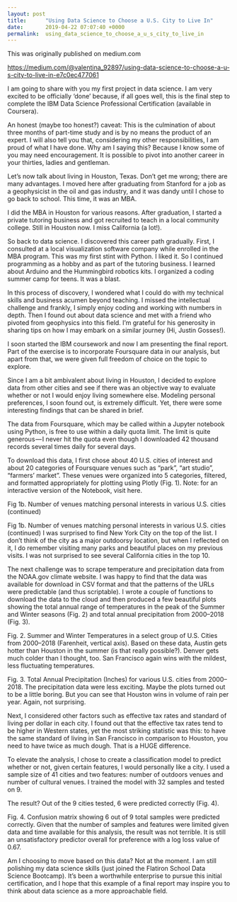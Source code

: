```yaml
---
layout: post
title:      "Using Data Science to Choose a U.S. City to Live In"
date:       2019-04-22 07:07:40 +0000
permalink:  using_data_science_to_choose_a_u_s_city_to_live_in
---
```



This was originally published on medium.com

https://medium.com/@valentina_92897/using-data-science-to-choose-a-u-s-city-to-live-in-e7c0ec477061


I am going to share with you my first project in data science. I am very excited to be officially ‘done’ because, if all goes well, this is the final step to complete the IBM Data Science Professional Certification (available in Coursera).

An honest (maybe too honest?) caveat: This is the culmination of about three months of part-time study and is by no means the product of an expert. I will also tell you that, considering my other responsibilities, I am proud of what I have done. Why am I saying this? Because I know some of you may need encouragement. It is possible to pivot into another career in your thirties, ladies and gentleman.

Let’s now talk about living in Houston, Texas. Don’t get me wrong; there are many advantages. I moved here after graduating from Stanford for a job as a geophysicist in the oil and gas industry, and it was dandy until I chose to go back to school. This time, it was an MBA.

I did the MBA in Houston for various reasons. After graduation, I started a private tutoring business and got recruited to teach in a local community college. Still in Houston now. I miss California (a lot!).

So back to data science. I discovered this career path gradually. First, I consulted at a local visualization software company while enrolled in the MBA program. This was my first stint with Python. I liked it. So I continued programming as a hobby and as part of the tutoring business. I learned about Arduino and the Hummingbird robotics kits. I organized a coding summer camp for teens. It was a blast.

In this process of discovery, I wondered what I could do with my technical skills and business acumen beyond teaching. I missed the intellectual challenge and frankly, I simply enjoy coding and working with numbers in depth. Then I found out about data science and met with a friend who pivoted from geophysics into this field. I’m grateful for his generosity in sharing tips on how I may embark on a similar journey (Hi, Justin Gosses!).

I soon started the IBM coursework and now I am presenting the final report. Part of the exercise is to incorporate Foursquare data in our analysis, but apart from that, we were given full freedom of choice on the topic to explore.

Since I am a bit ambivalent about living in Houston, I decided to explore data from other cities and see if there was an objective way to evaluate whether or not I would enjoy living somewhere else. Modeling personal preferences, I soon found out, is extremely difficult. Yet, there were some interesting findings that can be shared in brief.

The data from Foursquare, which may be called within a Jupyter notebook using Python, is free to use within a daily quota limit. The limit is quite generous — I never hit the quota even though I downloaded 42 thousand records several times daily for several days.

To download this data, I first chose about 40 U.S. cities of interest and about 20 categories of Foursquare venues such as “park”, “art studio”, “farmers’ market”. These venues were organized into 5 categories, filtered, and formatted appropriately for plotting using Plotly (Fig. 1). Note: for an interactive version of the Notebook, visit here.

Fig 1b. Number of venues matching personal interests in various U.S. cities (continued)

Fig 1b. Number of venues matching personal interests in various U.S. cities (continued)
I was surprised to find New York City on the top of the list. I don’t think of the city as a major outdoorsy location, but when I reflected on it, I do remember visiting many parks and beautiful places on my previous visits. I was not surprised to see several California cities in the top 10.

The next challenge was to scrape temperature and precipitation data from the NOAA.gov climate website. I was happy to find that the data was available for download in CSV format and that the patterns of the URLs were predictable (and thus scriptable). I wrote a couple of functions to download the data to the cloud and then produced a few beautiful plots showing the total annual range of temperatures in the peak of the Summer and Winter seasons (Fig. 2) and total annual precipitation from 2000–2018 (Fig. 3).


Fig. 2. Summer and Winter Temperatures in a select group of U.S. Cities from 2000–2018 (Farenheit, vertical axis).
Based on these data, Austin gets hotter than Houston in the summer (is that really possible?). Denver gets much colder than I thought, too. San Francisco again wins with the mildest, less fluctuating temperatures.


Fig. 3. Total Annual Precipitation (Inches) for various U.S. cities from 2000–2018.
The precipitation data were less exciting. Maybe the plots turned out to be a little boring. But you can see that Houston wins in volume of rain per year. Again, not surprising.

Next, I considered other factors such as effective tax rates and standard of living per dollar in each city. I found out that the effective tax rates tend to be higher in Western states, yet the most striking statistic was this: to have the same standard of living in San Francisco in comparison to Houston, you need to have twice as much dough. That is a HUGE difference.

To elevate the analysis, I chose to create a classification model to predict whether or not, given certain features, I would personally like a city. I used a sample size of 41 cities and two features: number of outdoors venues and number of cultural venues. I trained the model with 32 samples and tested on 9.

The result? Out of the 9 cities tested, 6 were predicted correctly (Fig. 4).


Fig. 4. Confusion matrix showing 6 out of 9 total samples were predicted correctly.
Given that the number of samples and features were limited given data and time available for this analysis, the result was not terrible. It is still an unsatisfactory predictor overall for preference with a log loss value of 0.67.

Am I choosing to move based on this data? Not at the moment. I am still polishing my data science skills (just joined the Flatiron School Data Science Bootcamp). It’s been a worthwhile enterprise to pursue this initial certification, and I hope that this example of a final report may inspire you to think about data science as a more approachable field.

